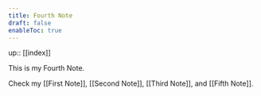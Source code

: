 ```yaml
---
title: Fourth Note
draft: false
enableToc: true
---
```


up:: [[index]]

This is my Fourth Note.

Check my [[First Note]], [[Second Note]], [[Third Note]], and [[Fifth Note]].


